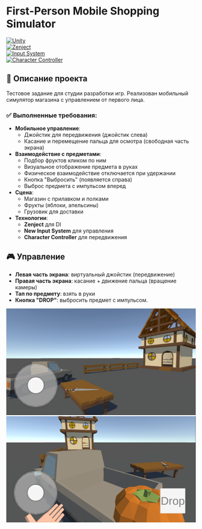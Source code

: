# First-Person Mobile Shopping Simulator

[![Unity](https://img.shields.io/badge/Unity-2022.3.14f1-black.svg?logo=unity)](https://unity.com/)  
[![Zenject](https://img.shields.io/badge/Zenject-DI%20Framework-blue.svg)](https://github.com/modesttree/Zenject)  
[![Input System](https://img.shields.io/badge/Input%20System-New%20Input%20System-green.svg)](https://docs.unity3d.com/Packages/com.unity.inputsystem@1.7/manual/index.html)  
[![Character Controller](https://img.shields.io/badge/Character%20Controller-Built--in%20CC-orange.svg)](https://docs.unity3d.com/Manual/class-CharacterController.html)

## 📱 Описание проекта
Тестовое задание для студии разработки игр. Реализован мобильный симулятор магазина с управлением от первого лица.

### ✅ Выполненные требования:
- **Мобильное управление**:
    - Джойстик для передвижения (джойстик слева)
    - Касание и перемещение пальца для осмотра (свободная часть экрана)
- **Взаимодействие с предметами**:
    - Подбор фруктов кликом по ним
    - Визуальное отображение предмета в руках
    - Физическое взаимодействие отключается при удержании
    - Кнопка "Выбросить" (появляется справа)
    - Выброс предмета с импульсом вперед
- **Сцена**:
    - Магазин с прилавком и полками
    - Фрукты (яблоки, апельсины)
    - Грузовик для доставки
- **Технологии**:
    - **Zenject** для DI
    - **New Input System** для управления
    - **Character Controller** для передвижения

## 🎮 Управление
- **Левая часть экрана**: виртуальный джойстик (передвижение)
- **Правая часть экрана**: касание + движение пальца (вращение камеры)
- **Тап по предмету**: взять в руки
- **Кнопка "DROP"**: выбросить предмет с импульсом.



![s1.PNG](screenshots/s1.PNG)
![s2.PNG](screenshots/s2.PNG)